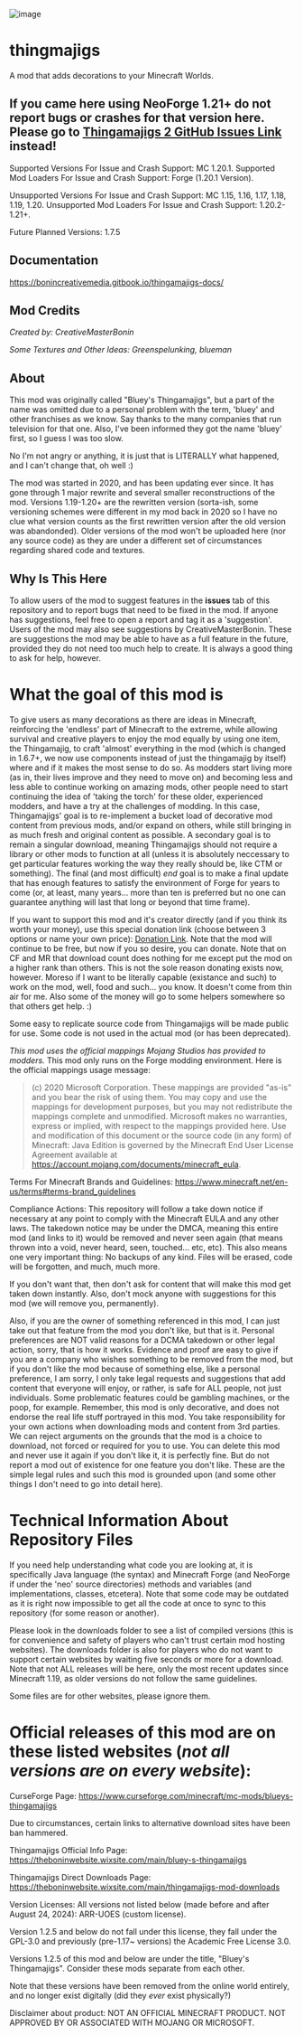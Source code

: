 ![image](https://github.com/roberttkahelin8/thingmajigs/blob/main/img/logo3drender_upscaled.png?raw=true "logo3d_render_upscaled_edit")

# thingmajigs
A mod that adds decorations to your Minecraft Worlds.

## If you came here using NeoForge 1.21+ do not report bugs or crashes for that version here. Please go to [Thingamajigs 2 GitHub Issues Link](https://github.com/roberttkahelin8/thingamajigs2/issues) instead!

Supported Versions For Issue and Crash Support: MC 1.20.1.
Supported Mod Loaders For Issue and Crash Support: Forge (1.20.1 Version).

Unsupported Versions For Issue and Crash Support: MC 1.15, 1.16, 1.17, 1.18, 1.19, 1.20.
Unsupported Mod Loaders For Issue and Crash Support: 1.20.2-1.21+.

Future Planned Versions: 1.7.5

## Documentation
https://bonincreativemedia.gitbook.io/thingamajigs-docs/

## Mod Credits
_Created by: CreativeMasterBonin_

_Some Textures and Other Ideas: Greenspelunking, blueman_

## About
This mod was originally called "Bluey's Thingamajigs", but a part of the name was omitted due to a personal problem with the term, 'bluey' and other franchises as we know. Say thanks to the many companies that run television for that one. Also, I've been informed they got the name 'bluey' first, so I guess I was too slow.

No I'm not angry or anything, it is just that is LITERALLY what happened, and I can't change that, oh well :)


The mod was started in 2020, and has been updating ever since. It has gone through 1 major rewrite and several smaller reconstructions of the mod. Versions 1.19-1.20+ are the rewritten version (sorta-ish, some versioning schemes were different in my mod back in 2020 so I have no clue what version counts as the first rewritten version after the old version was abandonded). Older versions of the mod won't be uploaded here (nor any source code) as they are under a different set of circumstances regarding shared code and textures.

## Why Is This Here
To allow users of the mod to suggest features in the **issues** tab of this repository and to report bugs that need to be fixed in the mod. If anyone has suggestions, feel free to open a report and tag it as a 'suggestion'. Users of the mod may also see suggestions by CreativeMasterBonin. These are suggestions the mod may be able to have as a full feature in the future, provided they do not need too much help to create. It is always a good thing to ask for help, however.

# What the goal of this mod is
To give users as many decorations as there are ideas in Minecraft, reinforcing the 'endless' part of Minecraft to the extreme, while allowing survival and creative players to enjoy the mod equally by using one item, the Thingamajig, to craft 'almost' everything in the mod (which is changed in 1.6.7+, we now use components instead of just the thingamajig by itself) where and if it makes the most sense to do so. As modders start living more (as in, their lives improve and they need to move on) and becoming less and less able to continue working on amazing mods, other people need to start continuing the idea of 'taking the torch' for these older, experienced modders, and have a try at the challenges of modding. In this case, Thingamajigs' goal is to re-implement a bucket load of decorative mod content from previous mods, and/or expand on others, while still bringing in as much fresh and original content as possible. A secondary goal is to remain a singular download, meaning Thingamajigs should not require a library or other mods to function at all (unless it is absolutely neccessary to get particular features working the way they really should be, like CTM or something). The final (and most difficult) *end* goal is to make a final update that has enough features to satisfy the environment of Forge for years to come (or, at least, many years... more than ten is preferred but no one can guarantee anything will last that long or beyond that time frame).

If you want to support this mod and it's creator directly (and if you think its worth your money), use this special donation link (choose between 3 options or name your own price): [Donation Link](https://www.paypal.com/donate?hosted_button_id=SFAF7K8G7L63S). Note that the mod will continue to be free, but now if you so desire, you can donate. Note that on CF and MR that download count does nothing for me except put the mod on a higher rank than others. This is not the sole reason donating exists now, however. Moreso if I want to be literally capable (existance and such) to work on the mod, well, food and such... you know. It doesn't come from thin air for me. Also some of the money will go to some helpers somewhere so that others get help. :)


Some easy to replicate source code from Thingamajigs will be made public for use. Some code is not used in the actual mod (or has been deprecated).

_This mod uses the official mappings Mojang Studios has provided to modders._ This mod only runs on the Forge modding environment.
Here is the official mappings usage message:

>(c) 2020 Microsoft Corporation. These mappings are provided "as-is" and you bear the risk of using them. You may copy and use the mappings for development purposes, but you may not redistribute the mappings complete and unmodified. Microsoft makes no warranties, express or implied, with respect to the mappings provided here.  Use and modification of this document or the source code (in any form) of Minecraft: Java Edition is governed by the Minecraft End User License Agreement available at https://account.mojang.com/documents/minecraft_eula.

Terms For Minecraft Brands and Guidelines:
https://www.minecraft.net/en-us/terms#terms-brand_guidelines


Compliance Actions:
This repository will follow a take down notice if necessary at any point to comply with the Minecraft EULA and any other laws.
The takedown notice may be under the DMCA, meaning this entire mod (and links to it) would be removed and never seen again (that means thrown into a void, never heard, seen, touched... etc, etc).
This also means one very important thing: No backups of any kind. Files will be erased, code will be forgotten, and much, much more.

If you don't want that, then don't ask for content that will make this mod get taken down instantly.
Also, don't mock anyone with suggestions for this mod (we will remove you, permanently).

Also, if you are the owner of something referenced in this mod, I can just take out that feature from the mod you don't like, but that is it. Personal preferences are NOT valid reasons for a DCMA takedown or other legal action, sorry, that is how it works. Evidence and proof are easy to give if you are a company who wishes something to be removed from the mod, but if you don't like the mod because of something else, like a personal preference, I am sorry, I only take legal requests and suggestions that add content that everyone will enjoy, or rather, is safe for ALL people, not just individuals.
Some problematic features could be gambling machines, or the poop, for example. Remember, this mod is only decorative, and does not endorse the real life stuff portrayed in this mod. You take responsibility for your own actions when downloading mods and content from 3rd parties. We can reject arguments on the grounds that the mod is a choice to download, not forced or required for you to use. You can delete this mod and never use it again if you don't like it, it is perfectly fine. But do not report a mod out of existence for one feature you don't like. These are the simple legal rules and such this mod is grounded upon (and some other things I don't need to go into detail here).


# Technical Information About Repository Files

If you need help understanding what code you are looking at, it is specifically Java language (the syntax) and Minecraft Forge (and NeoForge if under the 'neo' source directories) methods and variables (and implementations, classes, etcetera). Note that some code may be outdated as it is right now impossible to get all the code at once to sync to this repository (for some reason or another).

Please look in the downloads folder to see a list of compiled versions (this is for convenience and safety of players who can't trust certain mod hosting websites).
The downloads folder is also for players who do not want to support certain websites by waiting five seconds or more for a download.
Note that not ALL releases will be here, only the most recent updates since Minecraft 1.19, as older versions do not follow the same guidelines.

Some files are for other websites, please ignore them.

# Official releases of this mod are on these listed websites (_not all versions are on every website_):

CurseForge Page: https://www.curseforge.com/minecraft/mc-mods/blueys-thingamajigs

Due to circumstances, certain links to alternative download sites have been ban hammered.

Thingamajigs Official Info Page: https://theboninwebsite.wixsite.com/main/bluey-s-thingamajigs

Thingamajigs Direct Downloads Page: https://theboninwebsite.wixsite.com/main/thingamajigs-mod-downloads


Version Licenses:
All versions not listed below (made before and after August 24, 2024): ARR-UOES (custom license).

Version 1.2.5 and below do not fall under this license, they fall under the GPL-3.0 and previously (pre-1.17~ versions) the Academic Free License 3.0.

Versions 1.2.5 of this mod and below are under the title, "Bluey's Thingamajigs". Consider these mods separate from each other.

Note that these versions have been removed from the online world entirely, and no longer exist digitally (did they _ever_ exist physically?)

Disclaimer about product:
NOT AN OFFICIAL MINECRAFT PRODUCT. NOT APPROVED BY OR ASSOCIATED WITH MOJANG OR MICROSOFT.
